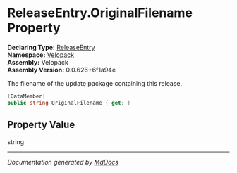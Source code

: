 ﻿<!--  
  <auto-generated>   
    The contents of this file were generated by a tool.  
    Changes to this file may be list if the file is regenerated  
  </auto-generated>   
-->

# ReleaseEntry.OriginalFilename Property

**Declaring Type:** [ReleaseEntry](../index.md)  
**Namespace:** [Velopack](../../index.md)  
**Assembly:** Velopack  
**Assembly Version:** 0.0.626+6f1a94e

 The filename of the update package containing this release. 

```csharp
[DataMember]
public string OriginalFilename { get; }
```

## Property Value

string

___

*Documentation generated by [MdDocs](https://github.com/ap0llo/mddocs)*
